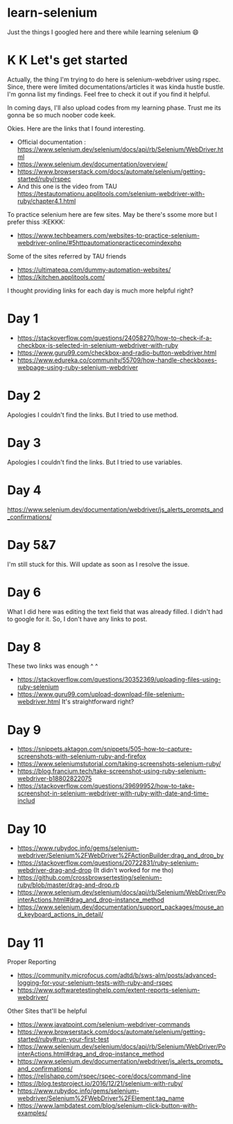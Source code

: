 # learn-selenium
Just the things I googled here and there while learning selenium 😄

<h1> K K Let's get started </h1>
Actually, the thing I'm trying to do here is selenium-webdriver using rspec. Since, there were limited documentations/articles it was kinda hustle bustle. I'm gonna list my findings. Feel free to check it out if you find it helpful.  
 
In coming days, I'll also upload codes from my learning phase. Trust me its gonna be so much noober code keek. 

Okies. Here are the links that I found interesting.

* Official documentation : https://www.selenium.dev/selenium/docs/api/rb/Selenium/WebDriver.html
* https://www.selenium.dev/documentation/overview/
* https://www.browserstack.com/docs/automate/selenium/getting-started/ruby/rspec 
* And this one is the video from TAU
  https://testautomationu.applitools.com/selenium-webdriver-with-ruby/chapter4.1.html 

To practice selenium here are few sites. May be there's ssome more but I prefer thiss :KEKKK:
* https://www.techbeamers.com/websites-to-practice-selenium-webdriver-online/#5httpautomationpracticecomindexphp

Some of the sites referred by TAU friends
* https://ultimateqa.com/dummy-automation-websites/
* https://kitchen.applitools.com/

I thought providing links for each day is much more helpful right?

# Day 1
* https://stackoverflow.com/questions/24058270/how-to-check-if-a-checkbox-is-selected-in-selenium-webdriver-with-ruby
* https://www.guru99.com/checkbox-and-radio-button-webdriver.html
* https://www.edureka.co/community/55709/how-handle-checkboxes-webpage-using-ruby-selenium-webdriver

# Day 2
Apologies I couldn't find the links. But I tried to use method.

# Day 3
Apologies I couldn't find the links. But I tried to use variables.

# Day 4
https://www.selenium.dev/documentation/webdriver/js_alerts_prompts_and_confirmations/

# Day 5&7
I'm still stuck for this. Will update as soon as I resolve the issue.

# Day 6
What I did here was editing the text field that was already filled. I didn't had to google for it. So, I don't have any links to post.

# Day 8
These two links was enough ^ ^
* https://stackoverflow.com/questions/30352369/uploading-files-using-ruby-selenium
* https://www.guru99.com/upload-download-file-selenium-webdriver.html
It's straightforward right?

# Day 9
* https://snippets.aktagon.com/snippets/505-how-to-capture-screenshots-with-selenium-ruby-and-firefox
* https://www.seleniumstutorial.com/taking-screenshots-selenium-ruby/
* https://blog.francium.tech/take-screenshot-using-ruby-selenium-webdriver-b18802822075
* https://stackoverflow.com/questions/39699952/how-to-take-screenshot-in-selenium-webdriver-with-ruby-with-date-and-time-includ

# Day 10
* https://www.rubydoc.info/gems/selenium-webdriver/Selenium%2FWebDriver%2FActionBuilder:drag_and_drop_by
* https://stackoverflow.com/questions/20722831/ruby-selenium-webdriver-drag-and-drop (It didn't worked for me tho)
* https://github.com/crossbrowsertesting/selenium-ruby/blob/master/drag-and-drop.rb
* https://www.selenium.dev/selenium/docs/api/rb/Selenium/WebDriver/PointerActions.html#drag_and_drop-instance_method
* https://www.selenium.dev/documentation/support_packages/mouse_and_keyboard_actions_in_detail/

# Day 11
Proper Reporting
* https://community.microfocus.com/adtd/b/sws-alm/posts/advanced-logging-for-your-selenium-tests-with-ruby-and-rspec
* https://www.softwaretestinghelp.com/extent-reports-selenium-webdriver/

Other Sites that'll be helpful
* https://www.javatpoint.com/selenium-webdriver-commands
* https://www.browserstack.com/docs/automate/selenium/getting-started/ruby#run-your-first-test
* https://www.selenium.dev/selenium/docs/api/rb/Selenium/WebDriver/PointerActions.html#drag_and_drop-instance_method
* https://www.selenium.dev/documentation/webdriver/js_alerts_prompts_and_confirmations/
* https://relishapp.com/rspec/rspec-core/docs/command-line
* https://blog.testproject.io/2016/12/21/selenium-with-ruby/
* https://www.rubydoc.info/gems/selenium-webdriver/Selenium%2FWebDriver%2FElement:tag_name
* https://www.lambdatest.com/blog/selenium-click-button-with-examples/
